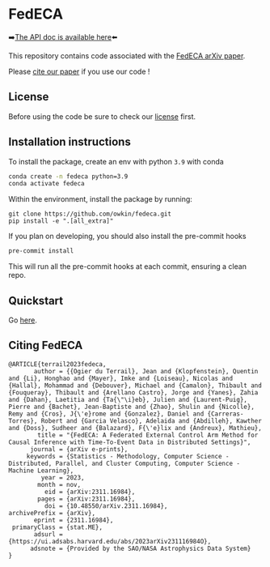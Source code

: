 # FedECA

:arrow_right:[The API doc is available here](https://owkin.github.io/fedeca/):arrow_left:

This repository contains code associated with the [FedECA arXiv paper](https://arxiv.org/abs/2311.16984).

Please [cite our paper](#citation) if you use our code !


## License

Before using the code be sure to check our [license](./license.md) first.


## Installation instructions

To install the package, create an env with python `3.9` with conda

```bash
conda create -n fedeca python=3.9
conda activate fedeca
```

Within the environment, install the package by running:
```
git clone https://github.com/owkin/fedeca.git
pip install -e ".[all_extra]"
```

If you plan on developing, you should also install the pre-commit hooks

```bash
pre-commit install
```

This will run all the pre-commit hooks at each commit, ensuring a clean repo.

## Quickstart

Go [here](./quickstart/quickstart.md).

## <a name="citation"></a>Citing FedECA

```
@ARTICLE{terrail2023fedeca,
       author = {{Ogier du Terrail}, Jean and {Klopfenstein}, Quentin and {Li}, Honghao and {Mayer}, Imke and {Loiseau}, Nicolas and {Hallal}, Mohammad and {Debouver}, Michael and {Camalon}, Thibault and {Fouqueray}, Thibault and {Arellano Castro}, Jorge and {Yanes}, Zahia and {Dahan}, Laetitia and {Ta{\"\i}eb}, Julien and {Laurent-Puig}, Pierre and {Bachet}, Jean-Baptiste and {Zhao}, Shulin and {Nicolle}, Remy and {Cros}, J{\'e}rome and {Gonzalez}, Daniel and {Carreras-Torres}, Robert and {Garcia Velasco}, Adelaida and {Abdilleh}, Kawther and {Doss}, Sudheer and {Balazard}, F{\'e}lix and {Andreux}, Mathieu},
        title = "{FedECA: A Federated External Control Arm Method for Causal Inference with Time-To-Event Data in Distributed Settings}",
      journal = {arXiv e-prints},
     keywords = {Statistics - Methodology, Computer Science - Distributed, Parallel, and Cluster Computing, Computer Science - Machine Learning},
         year = 2023,
        month = nov,
          eid = {arXiv:2311.16984},
        pages = {arXiv:2311.16984},
          doi = {10.48550/arXiv.2311.16984},
archivePrefix = {arXiv},
       eprint = {2311.16984},
 primaryClass = {stat.ME},
       adsurl = {https://ui.adsabs.harvard.edu/abs/2023arXiv231116984O},
      adsnote = {Provided by the SAO/NASA Astrophysics Data System}
}

```